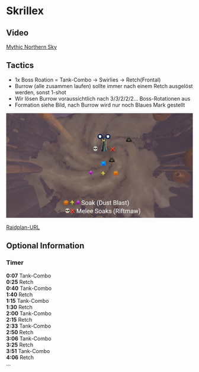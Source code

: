 # Skrillex

## Video

[Mythic Northern Sky](https://www.twitch.tv/videos/1261897895?t=01h53m26s)

## Tactics

- 1x Boss Roation = Tank-Combo -> Swirlies -> Retch(Frontal)
- Burrow (alle zusammen laufen) sollte immer nach einem Retch ausgelöst werden, sonst 1-shot
- Wir lösen Burrow voraussichtlich nach 3/3/2/2/2... Boss-Rotationen aus
- Formation siehe Bild, nach Burrow wird nur noch Blaues Mark gestellt

![Phase1](/images/Skolex/skolex.png)

[Raidplan-URL](https://raidplan.io/plan/mGIzYvLg4H0b9e-P)

## Optional Information

### Timer

**0:07** Tank-Combo\
**0:25** Retch\
**0:40** Tank-Combo\
**1:40** Retch\
**1:15** Tank-Combo\
**1:30** Retch\
**2:00** Tank-Combo\
**2:15** Retch\
**2:33** Tank-Combo\
**2:50** Retch\
**3:06** Tank-Combo\
**3:25** Retch\
**3:51** Tank-Combo\
**4:06** Retch\
...
